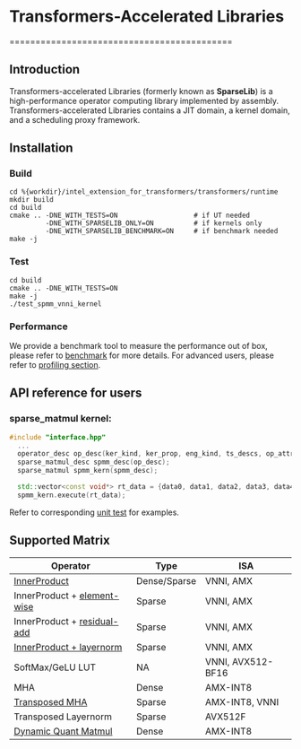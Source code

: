 # Transformers-Accelerated Libraries
===========================================

## Introduction

Transformers-accelerated Libraries (formerly known as **SparseLib**) is a high-performance operator computing library implemented by assembly. Transformers-accelerated Libraries contains a JIT domain, a kernel domain, and a scheduling proxy framework.

## Installation
### Build
```shell
cd %{workdir}/intel_extension_for_transformers/transformers/runtime
mkdir build
cd build
cmake .. -DNE_WITH_TESTS=ON                   # if UT needed
         -DNE_WITH_SPARSELIB_ONLY=ON          # if kernels only
         -DNE_WITH_SPARSELIB_BENCHMARK=ON     # if benchmark needed
make -j
```

### Test
```shell
cd build
cmake .. -DNE_WITH_TESTS=ON
make -j
./test_spmm_vnni_kernel
```

### Performance
We provide a benchmark tool to measure the performance out of box, please refer to [benchmark](../test/kernels/benchmark/benchmark.md) for more details.
For advanced users, please refer to [profiling section](docs/profiling.md).

## API reference for users
### sparse_matmul kernel:
```cpp
#include "interface.hpp"
  ...
  operator_desc op_desc(ker_kind, ker_prop, eng_kind, ts_descs, op_attrs);
  sparse_matmul_desc spmm_desc(op_desc);
  sparse_matmul spmm_kern(spmm_desc);

  std::vector<const void*> rt_data = {data0, data1, data2, data3, data4};
  spmm_kern.execute(rt_data);
```
Refer to corresponding [unit test](../test/gtest/kernels/) for examples.


## Supported Matrix

| Operator                    | Type          | ISA               |
| --------------------------- | ------------- | ----------------- |
| [InnerProduct](docs/kernel_desc/kernel_vnni.md)                | Dense/Sparse  | VNNI, AMX         |
| InnerProduct + [element-wise](docs/kernel_desc/eltwise_injector.md) | Sparse        | VNNI, AMX         |
| InnerProduct + [residual-add](docs/kernel_desc/binaryop_injector.md) | Sparse        | VNNI, AMX         |
| [InnerProduct + layernorm](docs/kernel_desc/kernel_layernormalized_spmm.md)    | Sparse        | VNNI, AMX         |
| SoftMax/GeLU LUT            | NA            | VNNI, AVX512-BF16 |
| MHA                         | Dense         | AMX-INT8          |
| [Transposed MHA](docs/kernel_desc/kernel_transpose_mha.md)              | Sparse        | AMX-INT8, VNNI    |
| Transposed Layernorm        | Sparse        | AVX512F           |
| [Dynamic Quant Matmul](docs/kernel_desc/kernel_dynamic_quant_matmul.md) | Dense | AMX-INT8 |
